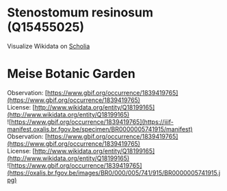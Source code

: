 
Stenostomum resinosum (Q15455025)
=================================
  
Visualize Wikidata on [Scholia](https://scholia.toolforge.org/taxon/Q15455025)
# Meise Botanic Garden
  
Observation: [https://www.gbif.org/occurrence/1839419765](https://www.gbif.org/occurrence/1839419765)  
License: [http://www.wikidata.org/entity/Q18199165](http://www.wikidata.org/entity/Q18199165)  
![https://www.gbif.org/occurrence/1839419765](https://iiif-manifest.oxalis.br.fgov.be/specimen/BR0000005741915/manifest)  
Observation: [https://www.gbif.org/occurrence/1839419765](https://www.gbif.org/occurrence/1839419765)  
License: [http://www.wikidata.org/entity/Q18199165](http://www.wikidata.org/entity/Q18199165)  
![https://www.gbif.org/occurrence/1839419765](https://oxalis.br.fgov.be/images/BR0/000/005/741/915/BR0000005741915.jpg)